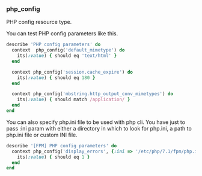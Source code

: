 ### <a name="php_config">php_config</a>

PHP config resource type.

You can test PHP config parameters like this.

```ruby
describe 'PHP config parameters' do
  context  php_config('default_mimetype') do
    its(:value) { should eq 'text/html' }
  end

  context php_config('session.cache_expire') do
    its(:value) { should eq 180 }
  end

  context php_config('mbstring.http_output_conv_mimetypes') do
    its(:value) { should match /application/ }
  end
end
```

You can also specify php.ini file to be used with php cli.
You have just to pass :ini param with either a directory in which to look for php.ini, a path to php.ini file or custom INI file.

```ruby
describe '[FPM] PHP config parameters' do
  context php_config('display_errors', {:ini => '/etc/php/7.1/fpm/php.ini'}) do
    its(:value) { should eq 1 }
  end
end
```
